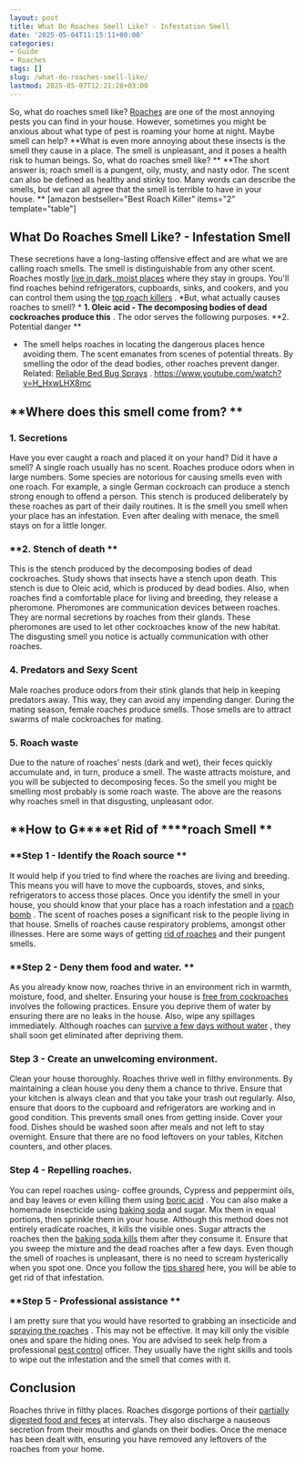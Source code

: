 ```yaml
---
layout: post
title: What Do Roaches Smell Like? - Infestation Smell
date: '2025-05-04T11:15:11+00:00'
categories:
- Guide
- Roaches
tags: []
slug: /what-do-roaches-smell-like/
lastmod: 2025-05-07T12:21:28+03:00
---
```


So, what do roaches smell like?
[Roaches](http://npic.orst.edu/pest/roach.html)
are one of the most annoying pests you can find in your house. However, sometimes you might be anxious about what type of pest is roaming your home at night. Maybe smell can help?
**What is even more annoying about these insects is the smell they cause in a place. The smell is unpleasant, and it poses a health risk to human beings. So, what do roaches smell like? **
**The short answer is; roach smell is a pungent, oily, musty, and nasty odor. The scent can also be defined as healthy and stinky too. Many words can describe the smells, but we can all agree that the smell is terrible to have in your house. **
[amazon bestseller="Best Roach Killer" items="2" template="table"]
## What Do Roaches Smell Like? - Infestation Smell
These secretions have a long-lasting offensive effect and are what we are calling roach smells. The smell is distinguishable from any other scent.
Roaches mostly
[live in dark, moist places](https://pestpolicy.com/where-do-fleas-live/)
where they stay in groups. You'll find roaches behind refrigerators, cupboards, sinks, and cookers, and you can control them using the
[top roach killers](https://pestpolicy.com/best-roach-killer-for-apartments/)
.
*But, what actually causes roaches to smell? *
**1. Oleic acid - The decomposing bodies of dead cockroaches produce this**
. The odor serves the following purposes.
**2. Potential danger **
- The smell helps roaches in locating the dangerous places hence avoiding them. The scent emanates from scenes of potential threats. By smelling the odor of the dead bodies, other roaches prevent danger.
Related:
[Reliable Bed Bug Sprays](https://pestpolicy.com/best-bed-bug-spray/)
.
https://www.youtube.com/watch?v=H_HxwLHX8mc
## **Where does this smell come from? **
### **1. Secretions**
Have you ever caught a roach and placed it on your hand? Did it have a smell? A single roach usually has no scent. Roaches produce odors when in large numbers.
Some species are notorious for causing smells even with one roach. For example, a single German cockroach can produce a stench strong enough to offend a person.
This stench is produced deliberately by these roaches as part of their daily routines. It is the smell you smell when your place has an infestation. Even after dealing with menace, the smell stays on for a little longer.
### **2. Stench of death **
This is the stench produced by the decomposing bodies of dead cockroaches. Study shows that insects have a stench upon death. This stench is due to Oleic acid, which is produced by dead bodies.
Also, when roaches find a comfortable place for living and breeding, they release a pheromone. Pheromones are communication devices between roaches. They are normal secretions by roaches from their glands.
These pheromones are used to let other cockroaches know of the new habitat. The disgusting smell you notice is actually communication with other roaches.
### **4. Predators and Sexy Scent**
Male roaches produce odors from their stink glands that help in keeping predators away. This way, they can avoid any impending danger.
During the mating season, female roaches produce smells. Those smells are to attract swarms of male cockroaches for mating.
### **5. Roach waste**
Due to the nature of roaches’ nests (dark and wet), their feces quickly accumulate and, in turn, produce a smell. The waste attracts moisture, and you will be subjected to decomposing feces.
So the smell you might be smelling most probably is some roach waste. The above are the reasons why roaches smell in that disgusting, unpleasant odor.
## **How to G****et Rid of ****roach Smell **
### **Step 1 - Identify the Roach source **
It would help if you tried to find where the roaches are living and breeding. This means you will have to move the cupboards, stoves, and sinks, refrigerators to access those places.
Once you identify the smell in your house, you should know that your place has a roach infestation and a
[roach bomb](https://pestpolicy.com/best-fogger-for-roaches/)
. The scent of roaches poses a significant risk to the people living in that house.
Smells of roaches cause respiratory problems, amongst other illnesses. Here are some ways of getting
[rid of roaches](https://pestpolicy.com/how-to-find-a-roach-nest/)
and their pungent smells.
### **Step 2 - Deny them food and water. **
As you already know now, roaches thrive in an environment rich in warmth, moisture, food, and shelter. Ensuring your house is
[free from cockroaches](https://pestpolicy.com/how-to-get-rid-of-cockroaches/)
involves the following practices.
Ensure you deprive them of water by ensuring there are no leaks in the house. Also, wipe any spillages immediately. Although roaches can
[survive a few days without water](https://pestpolicy.com/can-bed-bugs-survive-in-water/)
, they shall soon get eliminated after depriving them.
### **Step 3 - Create an unwelcoming environment.**
Clean your house thoroughly. Roaches thrive well in filthy environments. By maintaining a clean house you deny them a chance to thrive. Ensure that your kitchen is always clean and that you take your trash out regularly.
Also, ensure that doors to the cupboard and refrigerators are working and in good condition. This prevents small ones from getting inside.
Cover your food. Dishes should be washed soon after meals and not left to stay overnight. Ensure that there are no food leftovers on your tables, Kitchen counters, and other places.
### **Step 4 - Repelling roaches.**
You can repel roaches using- coffee grounds, Cypress and peppermint oils, and bay leaves or even killing them using
[boric acid](https://pestpolicy.com/does-boric-acid-kill-roaches/)
.
You can also make a homemade insecticide using
[baking soda](https://pestpolicy.com/dont-use-vinegar-and-baking-soda-to-clean-clogged-drains/)
and sugar. Mix them in equal portions, then sprinkle them in your house. Although this method does not entirely eradicate roaches, it kills the visible ones.
Sugar attracts the roaches then the
[baking soda kills](https://pestpolicy.com/does-baking-soda-kill-fleas/)
them after they consume it. Ensure that you sweep the mixture and the dead roaches after a few days.
Even though the smell of roaches is unpleasant, there is no need to scream hysterically when you spot one. Once you follow the
[tips shared](https://pestpolicy.com/how-to-get-rid-of-fleas/)
here, you will be able to get rid of that infestation.
### **Step 5 - Professional assistance **
I am pretty sure that you would have resorted to grabbing an insecticide and
[spraying the roaches](https://pestpolicy.com/raid-ant-roach-killer-insecticide-spray-review/)
. This may not be effective. It may kill only the visible ones and spare the hiding ones.
You are advised to seek help from a professional
[pest control](https://pestpolicy.com/flying-ants-vs-termites/)
officer. They usually have the right skills and tools to wipe out the infestation and the smell that comes with it.
## Conclusion
Roaches thrive in filthy places. Roaches disgorge portions of their
[partially digested food and feces](https://pestpolicy.com/what-does-roach-poop-look-like/)
at intervals.
They also discharge a nauseous secretion from their mouths and glands on their bodies.
Once the menace has been dealt with, ensuring you have removed any leftovers of the roaches from your home.
